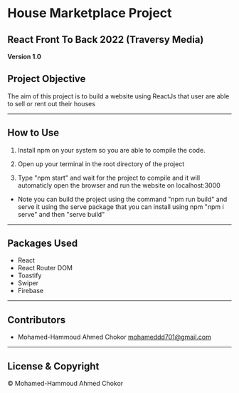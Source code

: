 # House Marketplace Project

## React Front To Back 2022 (Traversy Media)

**Version 1.0**

## Project Objective

The aim of this project is to build a website using ReactJs that user are able to sell or rent out their houses

---

## How to Use

1. Install npm on your system so you are able to compile the code.

2. Open up your terminal in the root directory of the project

3. Type "npm start" and wait for the project to compile and it will automaticly open the browser and run the website on localhost:3000

 - Note you can build the project using the command "npm run build" and serve it using the serve package that you can install using npm "npm i serve" and then "serve build"

---

## Packages Used

- React
- React Router DOM
- Toastify
- Swiper
- Firebase

---

## Contributors

- Mohamed-Hammoud Ahmed Chokor <mohameddd701@gmail.com>

---

## License & Copyright

© Mohamed-Hammoud Ahmed Chokor